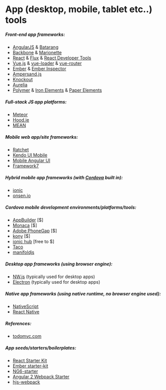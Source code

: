 # App (desktop, mobile, tablet etc..) tools

##### Front-end app frameworks:

* [AngularJS](https://angularjs.org/) & [Batarang](https://github.com/angular/angularjs-batarang)
* [Backbone](http://backbonejs.org/) & [Marionette](http://marionettejs.com/)
* [React](http://facebook.github.io/react/) & [Flux](http://facebook.github.io/flux/) & [React Developer Tools](https://chrome.google.com/webstore/detail/react-developer-tools/fmkadmapgofadopljbjfkapdkoienihi)
* [Vue.js](http://vuejs.org/) & [vue-loader](https://github.com/vuejs/vue-loader) & [vue-router](https://github.com/vuejs/vue-router)
* [Ember](http://emberjs.com/) & [Ember Inspector](https://chrome.google.com/webstore/detail/ember-inspector/bmdblncegkenkacieihfhpjfppoconhi?hl=en)
* [Ampersand.js](http://ampersandjs.com/)
* [Knockout](http://knockoutjs.com/)
* [Aurelia](http://aurelia.io/)
* [Polymer](https://www.polymer-project.org/1.0/) & [Iron Elements](https://elements.polymer-project.org/browse?package=iron-elements) & [Paper Elements](https://elements.polymer-project.org/browse?package=paper-elements)

##### Full-stack JS app platforms:

* [Meteor](https://www.meteor.com/) 
* [Hood.ie](http://hood.ie/intro/)
* [MEAN](http://meanjs.org/)

##### Mobile web app/site frameworks:

* [Ratchet](http://goratchet.com/getting-started/)
* [Kendo UI Mobile](http://demos.telerik.com/kendo-ui/m/index)
* [Mobile Angular UI](http://mobileangularui.com/)
* [Framework7](http://www.idangero.us/framework7)

##### Hybrid mobile app frameworks (with [Cordova](https://cordova.apache.org/) built in):

* [ionic](http://ionicframework.com/)
* [onsen.io](http://onsen.io/)

##### Cordova mobile development environments/platforms/tools:

* [AppBuilder](http://www.telerik.com/appbuilder) [$]
* [Monaca](https://monaca.io/) [$] 
* [Adobe PhoneGap](http://phonegap.com/) [$] 
* [kony](http://www.kony.com/products/mobility-platform) [$]
* [ionic hub](http://ionic.io/) [free to $]
* [Taco](http://taco.tools/)
* [manifoldjs](http://manifoldjs.com/)

##### Desktop app frameworks (using browser engine):

* [NW.js](https://github.com/nwjs/nw.js) (typically used for desktop apps)
* [Electron](http://electron.atom.io/) (typically used for desktop apps)

##### Native app frameworks (using native runtime, no browser engine used):

* [NativeScript](https://www.nativescript.org/)
* [React Native](https://facebook.github.io/react-native/)

##### References:

* [todomvc.com](http://todomvc.com/)

##### App seeds/starters/boilerplates:

* [React Starter Kit](http://www.reactstarterkit.com/)
* [Ember starter-kit](https://github.com/emberjs/starter-kit)
* [NG6-starter](https://github.com/angular-class/NG6-starter)
* [Angular 2 Webpack Starter](http://angularclass.com/angular2-webpack-starter/)
* [hjs-webpack](https://github.com/henrikjoreteg/hjs-webpack#developing-on-multiple-devices-at-once)






































 






